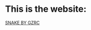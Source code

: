 # This is the website:
<a href="https://genzrizzcode.github.io/snakeByGZRC.github.io/snakeByGZRC.github.io">
  SNAKE BY GZRC
</a>
